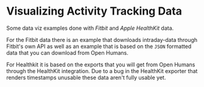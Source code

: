 # Visualizing Activity Tracking Data
Some data viz examples done with *Fitbit* and *Apple HealthKit* data.

For the Fitbit data there is an example that downloads intraday-data through Fitbit's own API as well 
as an example that is based on the `JSON` formatted data that you can download from 
Open Humans. 

For Healthkit it is based on the exports that you will get from Open Humans through the HealthKit integration. 
Due to a bug in the HealthKit exporter that renders timestamps unusable these data aren't fully usable yet.
